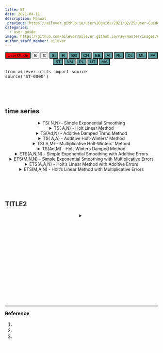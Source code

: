 ```yaml
---
title: ST
date: 2021-04-11
description: Manual
_previous: https://ailever.github.io/user%20guide/2021/02/25/User-Guide/
categories:
  - user guide
image: https://github.com/ailever/ailever.github.io/raw/master/images/unsplash/gray_User_Guide.png
author_staff_member: ailever
---
```


<!-- Top Block -->
<div align="center" class="top_btn_box">
  <button class="top_btn" type="button" style="background-color:red;" onclick="location.href='https://ailever.github.io/user%20guide/2021/02/25/User-Guide/'">User Guide</button>
  <button class="top_btn" type="button" onclick="location.href='#'">B</button>
  <button class="top_btn" type="button" onclick="location.href='#'">C</button>
  <button class="top_btn" type="button" style="background-color:cadetblue;" onclick="location.href='https://ailever.github.io/user%20guide/2021/04/01/app-SI/'">SI</button>  
  <button class="top_btn" type="button" style="background-color:cadetblue;" onclick="location.href='https://ailever.github.io/user%20guide/2021/04/02/app-FI/'">FI</button>  
  <button class="top_btn" type="button" style="background-color:cadetblue;" onclick="location.href='https://ailever.github.io/user%20guide/2021/04/03/app-BO/'">BO</button>  
  <button class="top_btn" type="button" style="background-color:cadetblue;" onclick="location.href='https://ailever.github.io/user%20guide/2021/04/04/app-CH/'">CH</button>  
  <button class="top_btn" type="button" style="background-color:cadetblue;" onclick="location.href='https://ailever.github.io/user%20guide/2021/04/05/app-EE/'">EE</button>  
  <button class="top_btn" type="button" style="background-color:cadetblue;" onclick="location.href='https://ailever.github.io/user%20guide/2021/04/06/app-AI/'">AI</button>  
  <button class="top_btn" type="button" style="background-color:cadetblue;" onclick="location.href='https://ailever.github.io/user%20guide/2021/04/07/app-RL/'">RL</button>  
  <button class="top_btn" type="button" style="background-color:cadetblue;" onclick="location.href='https://ailever.github.io/user%20guide/2021/04/08/app-DL/'">DL</button>  
  <button class="top_btn" type="button" style="background-color:cadetblue;" onclick="location.href='https://ailever.github.io/user%20guide/2021/04/09/app-ML/'">ML</button>  
  <button class="top_btn" type="button" style="background-color:cadetblue;" onclick="location.href='https://ailever.github.io/user%20guide/2021/04/10/app-FA/'">FA</button>  
  <button class="top_btn" type="button" style="background-color:cadetblue;" onclick="location.href='https://ailever.github.io/user%20guide/2021/04/11/app-ST/'">ST</button>  
  <button class="top_btn" type="button" style="background-color:cadetblue;" onclick="location.href='https://ailever.github.io/user%20guide/2021/04/12/app-NM/'">NM</button>  
  <button class="top_btn" type="button" style="background-color:cadetblue;" onclick="location.href='https://ailever.github.io/user%20guide/2021/04/13/app-PL/'">PL</button>  
  <button class="top_btn" type="button" style="background-color:cadetblue;" onclick="location.href='https://ailever.github.io/user%20guide/2021/04/14/app-UT/'">UT</button>  
  <button class="top_btn" type="button" style="background-color:cadetblue;" onclick="location.href='https://ailever.github.io/user%20guide/2021/04/15/app-MA/'">MA</button>  
</div>
<!-- Top Block -->
<pre class="python-code">
from ailever.utils import source
source('ST-0000')
</pre>

<br><br><br>
## time series
<!-- -------------------------------------------------------------------------------------------------------- -->
<details markdown="1">
  <summary align="center">TS( N,N) - Simple Exponential Smoothing</summary>
<pre class="python-code">
import statsmodels.api as sm
import statsmodels.tsa.api as smt
import matplotlib.pyplot as plt

# dataset
target = sm.datasets.sunspots.load_pandas().data['SUNACTIVITY']
target.plot(marker='o', color='black', legend=True, figsize=(12,5))

# TS(N,N) : Simple Exponential Smoothing
model = smt.SimpleExpSmoothing(target).fit(smoothing_level=0.9, optimized=False)
model.fittedvalues.plot(style='--',  color='blue', label=r'$\alpha=%s$'%model.model.params['smoothing_level'])
forecast = model.forecast(24).rename(r'$\alpha=%s$'%model.model.params['smoothing_level'])
forecast.plot(marker='o', color='blue')

plt.legend()
plt.show()

# [smt.SimpleExpSmoothing]
# initialization_method :(str) None, ‘estimated’, ‘heuristic’, ‘legacy-heuristic’, ‘known’
# initial_level:(float)
</pre>
</details>

<!-- -------------------------------------------------------------------------------------------------------- -->
<details markdown="1">
  <summary align="center">TS( A,N) - Holt Linear Method</summary>
<pre class="python-code">
import statsmodels.api as sm
import statsmodels.tsa.api as smt
import matplotlib.pyplot as plt

# dataset
target = sm.datasets.sunspots.load_pandas().data['SUNACTIVITY'] + 10
target.plot(marker='o', color='black', legend=True, figsize=(12,5)) 

# Holt TS(A,N)
model = smt.Holt(target).fit()
model.fittedvalues.plot(style='--',  color='blue', label=r'$\alpha=%s$'%model.model.params['smoothing_level'])
forecast = model.forecast(24).rename(r'$\alpha=%s$'%model.model.params['smoothing_level'])
forecast.plot(marker='o', color='blue')

plt.legend()
plt.show()

# [smt.Holt]
# exponential :(bool)
# damped_trend :(bool)
# initialization_method :(str) None, ‘estimated’, ‘heuristic’, ‘legacy-heuristic’, ‘known’
# initial_level :(float)
# initial_trend :(float)
</pre>
</details>

<!-- -------------------------------------------------------------------------------------------------------- -->
<details markdown="1">
  <summary align="center">TS(Ad,N) - Additive Damped Trend Method</summary>
<pre class="python-code">
import statsmodels.api as sm
import statsmodels.tsa.api as smt
import matplotlib.pyplot as plt

# dataset
target = sm.datasets.sunspots.load_pandas().data['SUNACTIVITY'] + 10
target.plot(marker='o', color='black', legend=True, figsize=(12,5)) 

# Holt TS(Ad,N)
model = smt.Holt(target, exponential=True, damped_trend=True).fit()
model.fittedvalues.plot(style='--',  color='blue', label=r'$\alpha=%s$'%model.model.params['smoothing_level'])
forecast = model.forecast(24).rename(r'$\alpha=%s$'%model.model.params['smoothing_level'])
forecast.plot(marker='o', color='blue')

plt.legend()
plt.show()

# [smt.Holt]
# exponential :(bool)
# damped_trend :(bool)
# initialization_method :(str) None, ‘estimated’, ‘heuristic’, ‘legacy-heuristic’, ‘known’
# initial_level :(float)
# initial_trend :(float)
</pre>
</details>

<!-- -------------------------------------------------------------------------------------------------------- -->
<details markdown="1">
  <summary align="center">TS( A,A) - Additive Holt-Winters' Method</summary>
<pre class="python-code">
import statsmodels.api as sm
import statsmodels.tsa.api as smt
import matplotlib.pyplot as plt

# dataset
target = sm.datasets.sunspots.load_pandas().data['SUNACTIVITY'] + 10
target.plot(marker='o', color='black', legend=True, figsize=(12,5)) 

# Holt-Winter's TS(A,A)
model = smt.ExponentialSmoothing(target, seasonal_periods=24, trend='add', seasonal='add', damped_trend=False).fit(use_boxcox=True)
model.fittedvalues.plot(style='--',  color='blue', label=r'$\alpha=%s$'%model.model.params['smoothing_level'])
forecast = model.forecast(24).rename(r'$\alpha=%s$'%model.model.params['smoothing_level'])
forecast.plot(marker='o', color='blue')

plt.legend()
plt.show()

# [smt.ExponentialSmoothing]
# trend :(str) “add”, “mul”, “additive”, “multiplicative”, None
# damped_trend :(bool) 
# seasonal :(str) “add”, “mul”, “additive”, “multiplicative”, None
# initialization_method :(str) None, ‘estimated’, ‘heuristic’, ‘legacy-heuristic’, ‘known’
# initial_level :(float)
# initial_trend :(float)
# initial_seasonal :(array_like)
# use_boxcox : {True, False, ‘log’, float}
# bounds :(dict)[str, tuple[float, float]]
# dates :(array_like) of datetime
# freq :(str) ‘B’, ‘D’, ‘W’, ‘M’, ‘A’, or ‘Q’
# missing :(str)  ‘none’, ‘drop’, and ‘raise’
</pre>
</details>

<!-- -------------------------------------------------------------------------------------------------------- -->
<details markdown="1">
  <summary align="center">TS( A,M) - Multiplicative Holt-Winters' Method</summary>
<pre class="python-code">
import statsmodels.api as sm
import statsmodels.tsa.api as smt
import matplotlib.pyplot as plt

# dataset
target = sm.datasets.sunspots.load_pandas().data['SUNACTIVITY'] + 10
target.plot(marker='o', color='black', legend=True, figsize=(12,5)) 

# Holt-Winter's TS(A,M)
model = smt.ExponentialSmoothing(target, seasonal_periods=24, trend='add', seasonal='mul', damped_trend=False).fit(use_boxcox=True)
model.fittedvalues.plot(style='--',  color='blue', label=r'$\alpha=%s$'%model.model.params['smoothing_level'])
forecast = model.forecast(24).rename(r'$\alpha=%s$'%model.model.params['smoothing_level'])
forecast.plot(marker='o', color='blue')

plt.legend()
plt.show()

# [smt.ExponentialSmoothing]
# trend :(str) “add”, “mul”, “additive”, “multiplicative”, None
# damped_trend :(bool) 
# seasonal :(str) “add”, “mul”, “additive”, “multiplicative”, None
# initialization_method :(str) None, ‘estimated’, ‘heuristic’, ‘legacy-heuristic’, ‘known’
# initial_level :(float)
# initial_trend :(float)
# initial_seasonal :(array_like)
# use_boxcox : {True, False, ‘log’, float}
# bounds :(dict)[str, tuple[float, float]]
# dates :(array_like) of datetime
# freq :(str) ‘B’, ‘D’, ‘W’, ‘M’, ‘A’, or ‘Q’
# missing :(str)  ‘none’, ‘drop’, and ‘raise’
</pre>
</details>

<!-- -------------------------------------------------------------------------------------------------------- -->
<details markdown="1">
  <summary align="center">TS(Ad,M) - Holt-Winters Damped Method</summary>
<pre class="python-code">
import statsmodels.api as sm
import statsmodels.tsa.api as smt
import matplotlib.pyplot as plt

# dataset
target = sm.datasets.sunspots.load_pandas().data['SUNACTIVITY'] + 10
target.plot(marker='o', color='black', legend=True, figsize=(12,5)) 

# Holt-Winter's TS(Ad,M)
model = smt.ExponentialSmoothing(target, seasonal_periods=24, trend='add', seasonal='mul', damped_trend=True).fit(use_boxcox=True)
model.fittedvalues.plot(style='--',  color='blue', label=r'$\alpha=%s$'%model.model.params['smoothing_level'])
forecast = model.forecast(24).rename(r'$\alpha=%s$'%model.model.params['smoothing_level'])
forecast.plot(marker='o', color='blue')

plt.legend()
plt.show()

# [smt.ExponentialSmoothing]
# trend :(str) “add”, “mul”, “additive”, “multiplicative”, None
# damped_trend :(bool) 
# seasonal :(str) “add”, “mul”, “additive”, “multiplicative”, None
# initialization_method :(str) None, ‘estimated’, ‘heuristic’, ‘legacy-heuristic’, ‘known’
# initial_level : (float)
# initial_trend : (float)
# initial_seasonal : (array_like)
# use_boxcox : {True, False, ‘log’, float}
# bounds : (dict)[str, tuple[float, float]]
# dates : (array_like) of datetime
# freq : (str) ‘B’, ‘D’, ‘W’, ‘M’, ‘A’, or ‘Q’
# missing : (str)  ‘none’, ‘drop’, and ‘raise’
</pre>
</details>

<!-- -------------------------------------------------------------------------------------------------------- -->
<details markdown="1">
  <summary align="center">ETS(A,N,N) - Simple Exponential Smoothing with Additive Errors</summary>
<pre class="python-code">
import statsmodels.api as sm
import statsmodels.tsa.api as smt
import matplotlib.pyplot as plt

# dataset
target = sm.datasets.sunspots.load_pandas().data['SUNACTIVITY'] + 10
target.plot(marker='o', color='black', legend=True, figsize=(12,5)) 

# ETS(A,N,N)
model = smt.ETSModel(target, seasonal_periods=24, error='add', trend=None, seasonal=None, damped_trend=False).fit(use_boxcox=True)
model.fittedvalues.plot(style='--',  color='blue', label=r'$ETS$')
forecast = model.forecast(24).rename(r'$ETS$')
forecast.plot(marker='o', color='blue')

plt.legend()
plt.show()

# [smt.ETSModel]
# error :(str) “add”-default or “mul”.
# trend :(str) “add”, “mul”, or None-default
# damped_trend :(bool) True, False-Default 
# seasonal :(str) “add”, “mul”, or None-default
# seasonal_periods :(int)
# initialization_method :(str) None, ‘estimated’-default, ‘heuristic’, ‘known’
# initial_level : (float)
# initial_trend : (float)
# initial_seasonal : (array_like)
# use_boxcox : {True, False, ‘log’, float}
# bounds : (dict)[str, tuple[float, float]]
# - “smoothing_level”
# - “smoothing_trend”
# - “smoothing_seasonal”
# - “damping_trend”
# - “initial_level”
# - “initial_trend”
# - “initial_seasonal.0”, …, “initial_seasonal.(m-1)”
# dates : (array_like) of datetime
# freq : (str) ‘B’, ‘D’, ‘W’, ‘M’, ‘A’, or ‘Q’
# missing : (str)  ‘none’, ‘drop’, and ‘raise’
</pre>
</details>

<!-- -------------------------------------------------------------------------------------------------------- -->
<details markdown="1">
  <summary align="center">ETS(M,N,N) - Simple Exponential Smoothing with Multiplicative Errors</summary>
<pre class="python-code">
import statsmodels.api as sm
import statsmodels.tsa.api as smt
import matplotlib.pyplot as plt

# dataset
target = sm.datasets.sunspots.load_pandas().data['SUNACTIVITY'] + 10
target.plot(marker='o', color='black', legend=True, figsize=(12,5)) 

# ETS(M,N,N)
model = smt.ETSModel(target, seasonal_periods=24, error='mul', trend=None, seasonal=None, damped_trend=False).fit(use_boxcox=True)
model.fittedvalues.plot(style='--',  color='blue', label=r'$ETS$')
forecast = model.forecast(24).rename(r'$ETS$')
forecast.plot(marker='o', color='blue')

plt.legend()
plt.show()

# [smt.ETSModel]
# error :(str) “add”-default or “mul”.
# trend :(str) “add”, “mul”, or None-default
# damped_trend :(bool) True, False-Default 
# seasonal :(str) “add”, “mul”, or None-default
# seasonal_periods :(int)
# initialization_method :(str) None, ‘estimated’-default, ‘heuristic’, ‘known’
# initial_level : (float)
# initial_trend : (float)
# initial_seasonal : (array_like)
# use_boxcox : {True, False, ‘log’, float}
# bounds : (dict)[str, tuple[float, float]]
# - “smoothing_level”
# - “smoothing_trend”
# - “smoothing_seasonal”
# - “damping_trend”
# - “initial_level”
# - “initial_trend”
# - “initial_seasonal.0”, …, “initial_seasonal.(m-1)”
# dates : (array_like) of datetime
# freq : (str) ‘B’, ‘D’, ‘W’, ‘M’, ‘A’, or ‘Q’
# missing : (str)  ‘none’, ‘drop’, and ‘raise’
</pre>
</details>

<!-- -------------------------------------------------------------------------------------------------------- -->
<details markdown="1">
  <summary align="center">ETS(A,A,N) - Holt’s Linear Method with Additive Errors</summary>
<pre class="python-code">
import statsmodels.api as sm
import statsmodels.tsa.api as smt
import matplotlib.pyplot as plt

# dataset
target = sm.datasets.sunspots.load_pandas().data['SUNACTIVITY'] + 10
target.plot(marker='o', color='black', legend=True, figsize=(12,5)) 

# ETS(A,A,N)
model = smt.ETSModel(target, seasonal_periods=24, error='add', trend='add', seasonal=None, damped_trend=False).fit(use_boxcox=True)
model.fittedvalues.plot(style='--',  color='blue', label=r'$ETS$')
forecast = model.forecast(24).rename(r'$ETS$')
forecast.plot(marker='o', color='blue')

plt.legend()
plt.show()

# [smt.ETSModel]
# error :(str) “add”-default or “mul”.
# trend :(str) “add”, “mul”, or None-default
# damped_trend :(bool) True, False-Default 
# seasonal :(str) “add”, “mul”, or None-default
# seasonal_periods :(int)
# initialization_method :(str) None, ‘estimated’-default, ‘heuristic’, ‘known’
# initial_level : (float)
# initial_trend : (float)
# initial_seasonal : (array_like)
# use_boxcox : {True, False, ‘log’, float}
# bounds : (dict)[str, tuple[float, float]]
# - “smoothing_level”
# - “smoothing_trend”
# - “smoothing_seasonal”
# - “damping_trend”
# - “initial_level”
# - “initial_trend”
# - “initial_seasonal.0”, …, “initial_seasonal.(m-1)”
# dates : (array_like) of datetime
# freq : (str) ‘B’, ‘D’, ‘W’, ‘M’, ‘A’, or ‘Q’
# missing : (str)  ‘none’, ‘drop’, and ‘raise’
</pre>
</details>

<!-- -------------------------------------------------------------------------------------------------------- -->
<details markdown="1">
  <summary align="center">ETS(M,A,N) - Holt’s Linear Method with Multiplicative Errors</summary>
<pre class="python-code">
import statsmodels.api as sm
import statsmodels.tsa.api as smt
import matplotlib.pyplot as plt

# dataset
target = sm.datasets.sunspots.load_pandas().data['SUNACTIVITY'] + 10
target.plot(marker='o', color='black', legend=True, figsize=(12,5)) 

# ETS(M,A,N)
model = smt.ETSModel(target, seasonal_periods=24, error='mul', trend='add', seasonal=None, damped_trend=False).fit(use_boxcox=True)
model.fittedvalues.plot(style='--',  color='blue', label=r'$ETS$')
forecast = model.forecast(24).rename(r'$ETS$')
forecast.plot(marker='o', color='blue')

plt.legend()
plt.show()

# [smt.ETSModel]
# error :(str) “add”-default or “mul”.
# trend :(str) “add”, “mul”, or None-default
# damped_trend :(bool) True, False-Default 
# seasonal :(str) “add”, “mul”, or None-default
# seasonal_periods :(int)
# initialization_method :(str) None, ‘estimated’-default, ‘heuristic’, ‘known’
# initial_level : (float)
# initial_trend : (float)
# initial_seasonal : (array_like)
# use_boxcox : {True, False, ‘log’, float}
# bounds : (dict)[str, tuple[float, float]]
# - “smoothing_level”
# - “smoothing_trend”
# - “smoothing_seasonal”
# - “damping_trend”
# - “initial_level”
# - “initial_trend”
# - “initial_seasonal.0”, …, “initial_seasonal.(m-1)”
# dates : (array_like) of datetime
# freq : (str) ‘B’, ‘D’, ‘W’, ‘M’, ‘A’, or ‘Q’
# missing : (str)  ‘none’, ‘drop’, and ‘raise’
</pre>
</details>

<br><br><br>
## TITLE2
<!-- -------------------------------------------------------------------------------------------------------- -->
<details markdown="1">
  <summary align="center"></summary>
<pre class="python-code">
</pre>
</details>

<br><br><br>

<!-- Content Block -->
<div align="left" style="font-size:medium;font-weight:normal;color:black;background-color:unset;">　<br><br></div>
<div align="left" style="font-size:medium;font-weight:normal;color:black;background-color:unset;">　<br><br></div>
<div align="left" style="font-size:medium;font-weight:normal;color:black;background-color:unset;">　<br><br></div>
<!-- Content Block -->

<br><br><br>

---

<!-- Reference Block -->
<div align="left" style="font-size:medium;font-weight:normal;color:black;background-color:unset;">
<b>Reference</b>
<ol>
  <li></li>
  <li></li>
  <li></li>
</ol>
</div>
<!-- Reference Block -->

<!-- Bottom Block -->
<div align="center" class="bottom_btn_box">
  <span class="bottom_btn"><a href="https://github.com/ailever/ailever.github.io/blob/master/_posts/user-guide/2021-04-11-app-ST.md" target="_blank" style="color:white">Edit</a></span>
</div>
<!-- Bottom Block -->

<!-- Notice
# Mathematical Expression
- outline : $  $
- inline  : $$  $$

# Default Div Tag
- align : left, right, center
- font-size : xx-small, x-small, small, medium, large, x-large, xx-large
- font-weight : normal, bold
- color : red, orange, yellow, green, cyan, blue, purple, pink, white, gray, brown
- background-color : red, orange, yellow, green, cyan, blue, purple, pink, white, gray, brown

# Html Ref
- color code : https://htmlcolorcodes.com/
- tags : https://www.w3schools.com/tags/default.asp
- attributes : https://www.w3schools.com/tags/ref_attributes.asp
Notice -->




